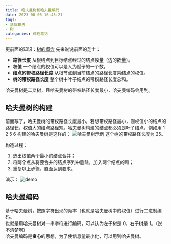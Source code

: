 ```yaml
---
title: 哈夫曼树和哈夫曼编码
date: 2023-08-05 16:45:21
tags:
- 基础算法
- 树
categories: 课程笔记
---
```


更前面的知识：<a style="border-bottom:none;" href="/posts/graph-tree">树的概念</a>
先来说说前面的芝士：
- **路径长度** 从根结点到目标结点经过的结点数量（边的数量）。
- **权值** 一个结点的权值可以是人为赋予的一个数。
- **结点的带权路径长度** 从根节点到当前结点的路径长度乘结点的权值。
- **树的带权路径长度** 整个树中叶子结点的带权路径长度总和。

哈夫曼树是二叉树，且哈夫曼树的带权路径长度最小，哈夫曼编码会用到。

<!--more-->

## 哈夫曼树的构建
前面写了，哈夫曼树的带权路径长度最小，若想带权路径最小，则权值小的结点的路径长，权值大的结点路径短。哈夫曼树构建的结点都必须是叶子结点，例如用 1 2 5 6 构建的哈夫曼树是这样的：
![哈夫曼树示例](https://s2.loli.net/2023/12/16/pcyXsqGt9DjiPQL.png)
这个树的带权路径长度为 25。

构造过程：
1. 选出权值两个最小的结点合并；
2. 将两个点从将要合并的结点序列中删除，加入两个结点的和；
3. 重复以上步骤，直至达到要求。

演示：
![demo](https://s2.loli.net/2023/12/16/nZzqTchylwDC1Jj.png)

## 哈夫曼编码
基于哈夫曼树，按照字符出现的频率（也就是哈夫曼树中的权值）进行二进制编码。  
也就是用哈夫曼树对一串字符进行编码，可以认为左子树是 0，右子树是 1。（说不清楚啊）  
哈夫曼编码是**贪心**的思想，为了使信息量最小化，可以用到哈夫曼树。
